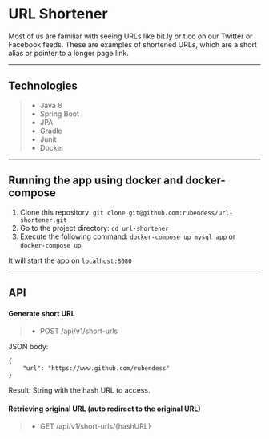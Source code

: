 # URL Shortener

Most of us are familiar with seeing URLs like bit.ly or t.co on our Twitter or Facebook feeds. These are examples of shortened URLs, which are a short alias or pointer to a longer page link.


-------------
Technologies
-------------
> - Java 8
> - Spring Boot
> - JPA
> - Gradle
> - Junit
> - Docker


-------------
Running the app using docker and docker-compose
-------------
1) Clone this repository: `git clone git@github.com:rubendess/url-shortener.git`
2) Go to the project directory: `cd url-shortener`
3) Execute the following command: `docker-compose up mysql app` or `docker-compose up`

It will start the app on `localhost:8080`


-------------
API
-------------

#### Generate short URL

> - POST /api/v1/short-urls

JSON body:


    {
        "url": "https://www.github.com/rubendess"
    }


Result: String with the hash URL to access.
<br>

#### Retrieving original URL (auto redirect to the original URL)

> - GET /api/v1/short-urls/{hashURL}
